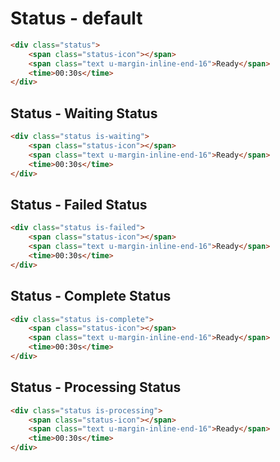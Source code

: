 # Status - default 
```html
<div class="status">
    <span class="status-icon"></span>
    <span class="text u-margin-inline-end-16">Ready</span>
    <time>00:30s</time>
</div>
```

## Status - Waiting Status
```html
<div class="status is-waiting">
    <span class="status-icon"></span>
    <span class="text u-margin-inline-end-16">Ready</span>
    <time>00:30s</time>
</div>
```

## Status - Failed Status
```html
<div class="status is-failed">
    <span class="status-icon"></span>
    <span class="text u-margin-inline-end-16">Ready</span>
    <time>00:30s</time>
</div>
```

## Status - Complete Status
```html
<div class="status is-complete">
    <span class="status-icon"></span>
    <span class="text u-margin-inline-end-16">Ready</span>
    <time>00:30s</time>
</div>
```
## Status - Processing Status
```html
<div class="status is-processing">
    <span class="status-icon"></span>
    <span class="text u-margin-inline-end-16">Ready</span>
    <time>00:30s</time>
</div>
```